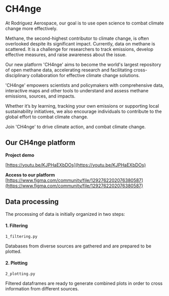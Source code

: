 # CH4nge

At Rodriguez Aerospace, our goal is to use open science to combat climate change more effectively.

Methane, the second-highest contributor to climate change, is often overlooked despite its significant impact. Currently, data on methane is scattered. It is a challenge for researchers to track emissions, develop effective measures, and raise awareness about the issue.

Our new platform 'CH4nge' aims to become the world's largest repository of open methane data, accelerating research and facilitating cross-disciplinary collaboration for effective climate change solutions.

'CH4nge' empowers scientists and policymakers with comprehensive data, interactive maps and other tools to understand and assess methane emissions, sources, and impacts.

Whether it’s by learning, tracking your own emissions or supporting local sustainability initiatives, we also encourage individuals to contribute to the global effort to combat climate change.

Join 'CH4nge' to drive climate action, and combat climate change.

## Our CH4nge platform

**Project demo**

[https://youtu.be/KJPHaEXbDOs](https://youtu.be/KJPHaEXbDOs)


**Access to our platform**
[https://www.figma.com/community/file/1292762202076380587](https://www.figma.com/community/file/1292762202076380587)


## Data processing
The processing of data is initially organized in two steps:

#### 1. Filtering
`1_filtering.py`

Databases from diverse sources are gathered and are prepared to be plotted.

#### 2. Plotting
`2_plotting.py`

Filtered dataframes are ready to generate combined plots in order to cross information from different sources.

